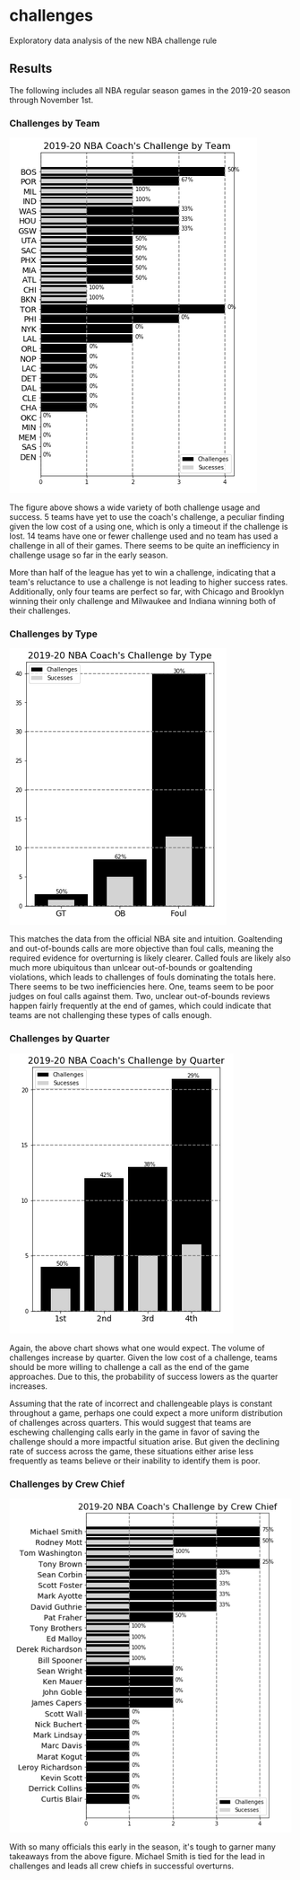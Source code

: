 # challenges
Exploratory data analysis of the new NBA challenge rule

## Results

The following includes all NBA regular season games in the 2019-20 season through November 1st.

### Challenges by Team

![](images/team.png)

The figure above shows a wide variety of both challenge usage and success. 5 teams have yet to use the coach's challenge, a peculiar finding given the low cost of a using one, which is only a timeout if the challenge is lost. 14 teams have one or fewer challenge used and no team has used a challenge in all of their games. There seems to be quite an inefficiency in challenge usage so far in the early season.

More than half of the league has yet to win a challenge, indicating that a team's reluctance to use a challenge is not leading to higher success rates. Additionally, only four teams are perfect so far, with Chicago and Brooklyn winning their only challenge and Milwaukee and Indiana winning both of their challenges.

### Challenges by Type

![](images/type.png)

This matches the data from the official NBA site and intuition. Goaltending and out-of-bounds calls are more objective than foul calls, meaning the required evidence for overturning is likely clearer. Called fouls are likely also much more ubiquitous than unlcear out-of-bounds or goaltending violations, which leads to challenges of fouls dominating the totals here. There seems to be two inefficiencies here. One, teams seem to be poor judges on foul calls against them. Two, unclear out-of-bounds reviews happen fairly frequently at the end of games, which could indicate that teams are not challenging these types of calls enough.

### Challenges by Quarter

![](images/quarter.png)

Again, the above chart shows what one would expect. The volume of challenges increase by quarter. Given the low cost of a challenge, teams should be more willing to challenge a call as the end of the game approaches. Due to this, the probability of success lowers as the quarter increases.

Assuming that the rate of incorrect and challengeable plays is constant throughout a game, perhaps one could expect a more uniform distribution of challenges across quarters. This would suggest that teams are eschewing challenging calls early in the game in favor of saving the challenge should a more impactful situation arise. But given the declining rate of success across the game, these situations either arise less frequently as teams believe or their inability to identify them is poor.

### Challenges by Crew Chief

![](images/ref.png)

With so many officials this early in the season, it's tough to garner many takeaways from the above figure. Michael Smith is tied for the lead in challenges and leads all crew chiefs in successful overturns.
